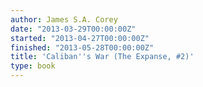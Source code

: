 ```yaml
---
author: James S.A. Corey
date: "2013-03-29T00:00:00Z"
started: "2013-04-27T00:00:00Z"
finished: "2013-05-28T00:00:00Z"
title: 'Caliban''s War (The Expanse, #2)'
type: book
---
```

